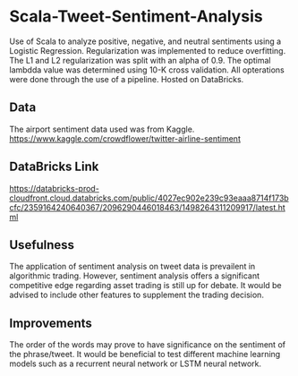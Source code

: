 # Scala-Tweet-Sentiment-Analysis
Use of Scala to analyze positive, negative, and neutral sentiments using a Logistic Regression. Regularization was implemented to reduce overfitting. The L1 and L2 regularization was split with an alpha of 0.9. The optimal lambdda value was determined using 10-K cross validation. All opterations were done through the use of a pipeline. Hosted on DataBricks.

## Data
The airport sentiment data used was from Kaggle.
https://www.kaggle.com/crowdflower/twitter-airline-sentiment

## DataBricks Link
https://databricks-prod-cloudfront.cloud.databricks.com/public/4027ec902e239c93eaaa8714f173bcfc/2359164240640367/2096290446018463/1498264311209917/latest.html

## Usefulness
The application of sentiment analysis on tweet data is prevailent in algorithmic trading. However, sentiment analysis offers a significant competitive edge regarding asset trading is still up for debate. It would be advised to include other features to supplement the trading decision. 

## Improvements
The order of the words may prove to have significance on the sentiment of the phrase/tweet. It would be beneficial to test different machine learning models such as a recurrent neural network or LSTM neural network. 

